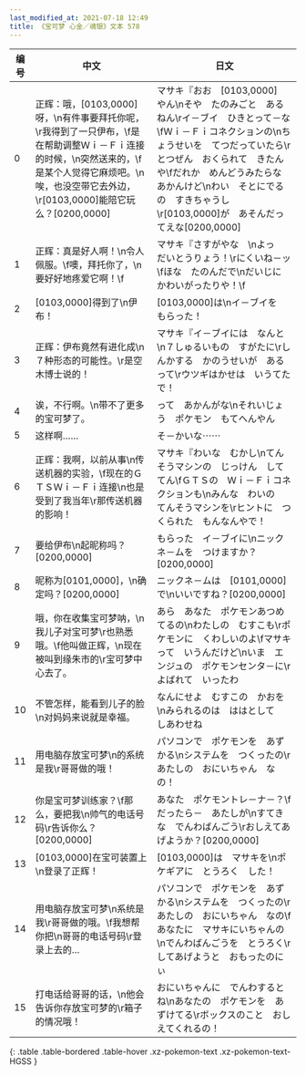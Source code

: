 ```yaml
---
last_modified_at: 2021-07-18 12:49
title: 《宝可梦 心金／魂银》文本 578
---
```

| 编号 | 中文 | 日文 |
| ---- | ---- | ---- |
| 0 | 正辉：哦，[0103,0000]呀，\n有件事要拜托你呢，\r我得到了一只伊布，\f是在帮助调整Ｗｉ－Ｆｉ连接的时候，\n突然送来的，\f是某个人觉得它麻烦吧。\n唉，也没空带它去外边，\r[0103,0000]能陪它玩么？[0200,0000] | マサキ『おお　[0103,0000]　やん\nそや　たのみごと　あるねん\rイ－ブイ　ひきとって－な\fＷｉ－Ｆｉコネクションの\nちょうせいを　てつだっていたら\rとつぜん　おくられて　きたんや\fだれか　めんどうみたらな　あかんけど\nわい　そとにでるの　すきちゃうし\r[0103,0000]が　あそんだってえな[0200,0000] |
| 1 | 正辉：真是好人啊！\n令人佩服。\f噢，拜托你了，\n要好好地疼爱它啊！\f | マサキ『さすがやな　\nよっ　だいとうりょう！\rにくいね－ッ\fほな　たのんだで\nだいじに　かわいがったりや！\f |
| 2 | [0103,0000]得到了\n伊布！ | [0103,0000]は\nイ－ブイを　もらった！ |
| 3 | 正辉：伊布竟然有进化成\n７种形态的可能性。\r是空木博士说的！ | マサキ『イ－ブイには　なんと\n７しゅるいもの　すがたに\rしんかする　かのうせいが　あるって\rウツギはかせは　いうてたで！ |
| 4 | 诶，不行啊。\n带不了更多的宝可梦了。 | って　あかんがな\nそれいじょう　ポケモン　もてへんやん |
| 5 | 这样啊…… | そ－かいな⋯⋯ |
| 6 | 正辉：我啊，以前从事\n传送机器的实验，\f现在的ＧＴＳＷｉ－Ｆｉ连接\n也是受到了我当年\r那传送机器的影响！ | マサキ『わいな　むかし\nてんそうマシンの　じっけん　しててん\fＧＴＳの　Ｗｉ－Ｆｉコネクションも\nみんな　わいの　てんそうマシンを\rヒントに　つくられた　もんなんやで！ |
| 7 | 要给伊布\n起昵称吗？[0200,0000] | もらった　イ－ブイに\nニックネ－ムを　つけますか？[0200,0000] |
| 8 | 昵称为[0101,0000]，\n确定吗？[0200,0000] | ニックネ－ムは　[0101,0000]で\nいいですね？[0200,0000] |
| 9 | 哦，你在收集宝可梦呐，\n我儿子对宝可梦\r也熟悉哦。\f他叫做正辉，\n现在被叫到缘朱市的\r宝可梦中心去了。 | あら　あなた　ポケモンあつめてるの\nわたしの　むすこも\rポケモンに　くわしいのよ\fマサキって　いうんだけど\nいま　エンジュの　ポケモンセンタ－に\rよばれて　いったわ |
| 10 | 不管怎样，能看到儿子的脸\n对妈妈来说就是幸福。 | なんにせよ　むすこの　かおを\nみられるのは　ははとして　しあわせね |
| 11 | 用电脑存放宝可梦\n的系统是我\r哥哥做的哦！ | パソコンで　ポケモンを　あずかる\nシステムを　つくったの\rあたしの　おにいちゃん　なの！ |
| 12 | 你是宝可梦训练家？\f那么，要把我\n帅气的电话号码\r告诉你么？[0200,0000] | あなた　ポケモントレ－ナ－？\fだったら－　あたしが\nすてきな　でんわばんごう\rおしえてあげようか？[0200,0000] |
| 13 | [0103,0000]在宝可装置上\n登录了正辉！ | [0103,0000]は　マサキを\nポケギアに　とうろく　した！ |
| 14 | 用电脑存放宝可梦\n系统是我\r哥哥做的哦。\f我想帮你把\n哥哥的电话号码\r登录上去的… | パソコンで　ポケモンを　あずかる\nシステムを　つくったの\rあたしの　おにいちゃん　なの\fあなたに　マサキにいちゃんの\nでんわばんごうを　とうろく\rしてあげようと　おもったのにぃ |
| 15 | 打电话给哥哥的话，\n他会告诉你存放宝可梦的\r箱子的情况哦！ | おにいちゃんに　でんわするとね\nあなたの　ポケモンを　あずけてる\rボックスのこと　おしえてくれるの！ |
{: .table .table-bordered .table-hover .xz-pokemon-text .xz-pokemon-text-HGSS }
